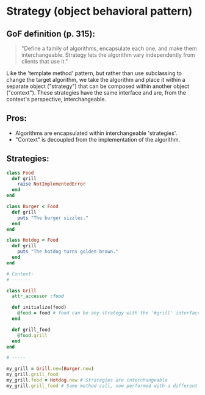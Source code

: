 # Strategy (object behavioral pattern)

## GoF definition (p. 315):

> "Define a family of algorithms, encapsulate each one, and make them interchangeable. Strategy lets the algorithm vary independently from clients that use it."

Like the 'template method' pattern, but rather than use subclassing to change the target algorithm, we take the algorithm and place it within a separate object ("strategy") that can be composed within another object ("context"). These strategies have the same interface and are, from the context's perspective, interchangeable.

## Pros:

* Algorithms are encapsulated within interchangeable 'strategies'.
* "Context" is decoupled from the implementation of the algorithm.

## Strategies:

```ruby
class Food
  def grill
    raise NotImplementedError
  end
end

class Burger < Food
  def grill
    puts "The burger sizzles."
  end
end

class Hotdog < Food
  def grill
    puts "The hotdog turns golden brown."
  end
end

# Context:
# -------

class Grill
  attr_accessor :food

  def initialize(food)
    @food = food # food can be any strategy with the '#grill' interface
  end

  def grill_food
    @food.grill
  end
end

# -----

my_grill = Grill.new(Burger.new)
my_grill.grill_food
my_grill.food = Hotdog.new # Strategies are interchangeable
my_grill.grill_food # Same method call, now performed with a different strategy
```
